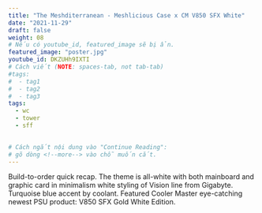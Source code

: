 ```yaml
---
title: "The Meshditerranean - Meshlicious Case x CM V850 SFX White"
date: "2021-11-29"
draft: false
weight: 08
# Nếu có youtube_id, featured_image sẽ bị ẩn.
featured_image: "poster.jpg"
youtube_id: DKZUHh9IXTI
# Cách viết (NOTE: spaces-tab, not tab-tab)
#tags:
#  - tag1
#  - tag2
#  - tag3
tags:
  - wc
  - tower
  - sff
 

# Cách ngắt nội dung vào "Continue Reading":
# gõ dòng <!--more--> vào chỗ muốn cắt.
---
```


Build-to-order quick recap. The theme is all-white with both mainboard and graphic card in minimalism white styling of Vision line from Gigabyte. Turquoise blue accent by coolant. Featured Cooler Master eye-catching newest PSU product: V850 SFX Gold White Edition.